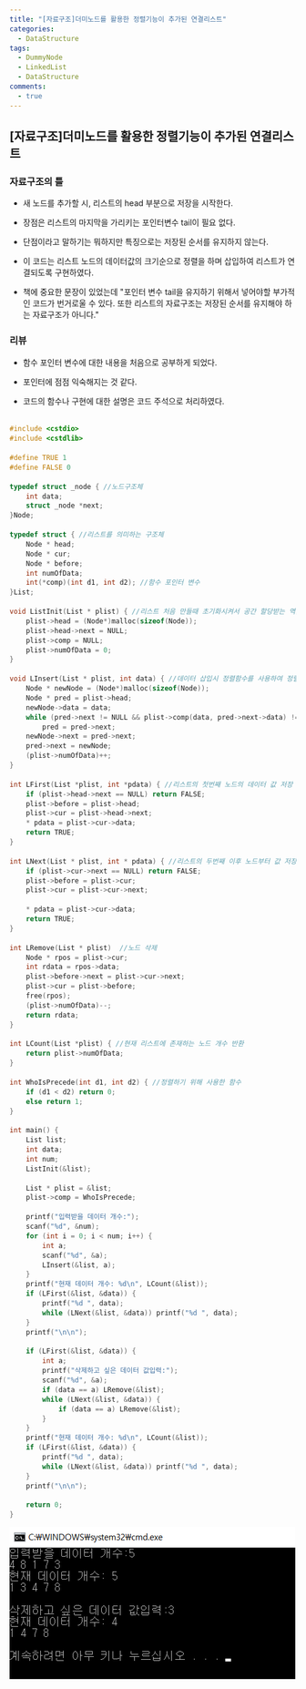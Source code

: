 ```yaml
---
title: "[자료구조]더미노드를 활용한 정렬기능이 추가된 연결리스트"
categories:
  - DataStructure
tags:
  - DummyNode
  - LinkedList
  - DataStructure
comments:
  - true
---
```


## [자료구조]더미노드를 활용한 정렬기능이 추가된 연결리스트

### 자료구조의 틀

* 새 노드를 추가할 시, 리스트의 head 부분으로 저장을 시작한다.

* 장점은 리스트의 마지막을 가리키는 포인터변수 tail이 필요 없다.

* 단점이라고 말하기는 뭐하지만 특징으로는 저장된 순서를 유지하지 않는다.

* 이 코드는 리스트 노드의 데이터값의 크기순으로 정렬을 하며 삽입하여 리스트가 연결되도록 구현하였다.

* 책에 중요한 문장이 있었는데 "포인터 변수 tail을 유지하기 위해서 넣어야할 부가적인 코드가 번거로울 수 있다. 또한 리스트의 자료구조는 저장된 순서를 유지해야 하는 자료구조가 아니다."

### 리뷰

* 함수 포인터 변수에 대한 내용을 처음으로 공부하게 되었다.

* 포인터에 점점 익숙해지는 것 같다.

* 코드의 함수나 구현에 대한 설명은 코드 주석으로 처리하였다.

```cpp

#include <cstdio>
#include <cstdlib>

#define TRUE 1
#define FALSE 0

typedef struct _node { //노드구조체
	int data;
	struct _node *next;
}Node;

typedef struct { //리스트를 의미하는 구조체
	Node * head;
	Node * cur;
	Node * before;
	int numOfData;
	int(*comp)(int d1, int d2); //함수 포인터 변수
}List;

void ListInit(List * plist) { //리스트 처음 만들때 초기화시켜서 공간 할당받는 역할
	plist->head = (Node*)malloc(sizeof(Node));
	plist->head->next = NULL;
	plist->comp = NULL;
	plist->numOfData = 0;
}

void LInsert(List * plist, int data) { //데이터 삽입시 정렬함수를 사용하여 정렬하며 리스트에 데이터 삽입
	Node * newNode = (Node*)malloc(sizeof(Node));
	Node * pred = plist->head;
	newNode->data = data;
	while (pred->next != NULL && plist->comp(data, pred->next->data) != 0)
		pred = pred->next;
	newNode->next = pred->next;
	pred->next = newNode;
	(plist->numOfData)++;
}

int LFirst(List *plist, int *pdata) { //리스트의 첫번째 노드의 데이터 값 저장 및 첫번째 노드 존재하는지에 대한 참/거짓반환
	if (plist->head->next == NULL) return FALSE;
	plist->before = plist->head;
	plist->cur = plist->head->next;
	* pdata = plist->cur->data;
	return TRUE;
}

int LNext(List * plist, int * pdata) { //리스트의 두번째 이후 노드부터 값 저장 및 반환
	if (plist->cur->next == NULL) return FALSE;
	plist->before = plist->cur;
	plist->cur = plist->cur->next;

	* pdata = plist->cur->data;
	return TRUE;
}

int LRemove(List * plist)  //노드 삭제
	Node * rpos = plist->cur;
	int rdata = rpos->data;
	plist->before->next = plist->cur->next;
	plist->cur = plist->before;
	free(rpos);
	(plist->numOfData)--;
	return rdata;
}

int LCount(List *plist) { //현재 리스트에 존재하는 노드 개수 반환
	return plist->numOfData;
}

int WhoIsPrecede(int d1, int d2) { //정렬하기 위해 사용한 함수
	if (d1 < d2) return 0;
	else return 1;
}

int main() {
	List list;
	int data;
	int num;
	ListInit(&list);

	List * plist = &list;
	plist->comp = WhoIsPrecede;

	printf("입력받을 데이터 개수:");
	scanf("%d", &num);
	for (int i = 0; i < num; i++) {
		int a;
		scanf("%d", &a);
		LInsert(&list, a);
	}
	printf("현재 데이터 개수: %d\n", LCount(&list));
	if (LFirst(&list, &data)) {
		printf("%d ", data);
		while (LNext(&list, &data)) printf("%d ", data);
	}
	printf("\n\n");

	if (LFirst(&list, &data)) {
		int a;
		printf("삭제하고 싶은 데이터 값입력:");
		scanf("%d", &a);
		if (data == a) LRemove(&list);
		while (LNext(&list, &data)) {
			if (data == a) LRemove(&list);
		}
	}
	printf("현재 데이터 개수: %d\n", LCount(&list));
	if (LFirst(&list, &data)) {
		printf("%d ", data);
		while (LNext(&list, &data)) printf("%d ", data);
	}
	printf("\n\n");

	return 0;
}
```

![](/assets/img/DataStructure/0521.png)
